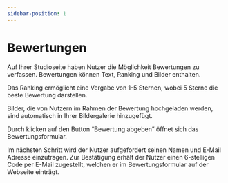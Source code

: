 ```yaml
---
sidebar-position: 1
---
```

# Bewertungen

Auf Ihrer Studioseite haben Nutzer die Möglichkeit Bewertungen zu verfassen. Bewertungen können Text, Ranking und Bilder enthalten.

Das Ranking ermöglicht eine Vergabe von 1-5 Sternen, wobei 5 Sterne die beste Bewertung darstellen.

Bilder, die von Nutzern im Rahmen der Bewertung hochgeladen werden, sind automatisch in Ihrer Bildergalerie hinzugefügt.

Durch klicken auf den Button “Bewertung abgeben” öffnet sich das Bewertungsformular.

Im nächsten Schritt wird der Nutzer aufgefordert seinen Namen und E-Mail Adresse einzutragen. Zur Bestätigung erhält der Nutzer einen 6-stelligen Code per E-Mail zugestellt, welchen er im Bewertungsformular auf der Webseite einträgt.
